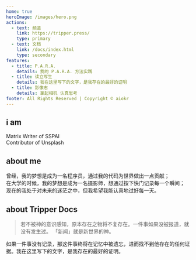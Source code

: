 ```yaml
---
home: true
heroImage: /images/hero.png
actions:
  - text: 频道
    link: https://tripper.press/
    type: primary
  - text: 文档
    link: /docs/index.html
    type: secondary
features:
  - title: P.A.R.A.
    details: 我的 P.A.R.A. 方法实践
  - title: 读立写生
    details: 我在这里写下的文字，是我存在的最好的证明
  - title: 影像志
    details: 拿起相机 认真思考
footer: All Rights Reserved | Copyright © aiokr
---
```


## i am

Matrix Writer of SSPAI  
Contributor of Unsplash

## about me

曾经，我的梦想是成为一名程序员，通过我的代码为世界做出一点贡献；  
在大学的时候，我的梦想是成为一名摄影师，想通过按下快门记录每一个瞬间；  
现在的我处于对未来的迷茫之中，但我希望我能认真地过好每一天。

## about Tripper Docs

> 若不被神的意识感知，原本存在之物将不复存在。一件事如果没被报道，就没有发生过。 「新闻」就是新世界的神。

如果一件事没有记录，那这件事终将在记忆中被遗忘，进而找不到他存在的任何证据。我在这里写下的文字，是我存在的最好的证明。
